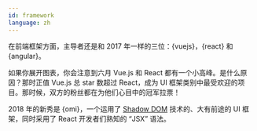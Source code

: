 ```yaml
---
id: framework  
language: zh
---
```


在前端框架方面，主导者还是和 2017 年一样的三位：{vuejs}，{react} 和 {angular}。

如果你展开图表，你会注意到六月 Vue.js 和 React 都有一个小高峰。是什么原因？那时正值 Vue.js 总 star 数超过 React，成为 UI 框架类别中最受欢迎的项目。那时候，双方的粉丝都在为他们心目中的冠军拉票！

2018 年的新秀是 {omi}，一个运用了 [Shadow DOM](https://developers.google.com/web/fundamentals/web-components/shadowdom) 技术的、大有前途的 UI 框架，同时采用了 React 开发者们熟知的 “JSX” 语法。

